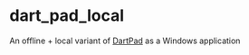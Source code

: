 # dart_pad_local

An offline + local variant of [DartPad](https://dartpad.dev/) as a Windows application